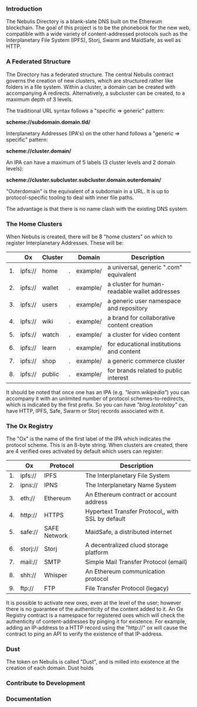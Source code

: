 ### Introduction

The Nebulis Directory is a blank-slate DNS built on the Ethereum blockchain. The goal of this project is to be the phonebook for the new web, compatible with a wide variety of content-addressed protocols such as the Interplanetary File System (IPFS), Storj, Swarm and MaidSafe, as well as HTTP.

### A Federated Structure

The Directory has a federated structure. The central Nebulis contract governs the creation of new clusters, which are structured rather like folders in a file system. Within a cluster, a domain can be created with accompanying A redirects. Alternatively, a subcluster can be created, to a maximum depth of 3 levels.

The traditional URL syntax follows a "specific => generic" pattern:

**scheme://subdomain.domain.tld/**

Interplanetary Addresses (IPA's) on the other hand follows a "generic => specific" pattern:

**scheme://cluster.domain/**

An IPA can have a maximum of 5 labels (3 cluster levels and 2 domain levels):

**scheme://cluster.subcluster.subcluster.domain.outerdomain/**

"Outerdomain" is the equivalent of a subdomain in a URL. It is up to protocol-specific tooling to deal with inner file paths.

The advantage is that there is no name clash with the existing DNS system.

### The Home Clusters

When Nebulis is created, there will be 8 "home clusters" on which to register Interplanetary Addresses. These will be:

|  | Ox | Cluster |  | Domain | Description |
| -- | -- | -- | -- | -- | --
| 1. | ipfs:// | home | . | example/ | a universal, generic ".com" equivalent
| 2. | ipfs:// | wallet | . |example/ | a cluster for human-readable wallet addresses
| 3. | ipfs:// | users | . | example/ | a generic user namespace and repository
| 4. | ipfs:// | wiki | . | example/ | a brand for collaborative content creation
| 5. | ipfs:// | watch | . | example/ | a cluster for video content
| 6. | ipfs:// | learn | . | example/ | for educational institutions and content
| 7. | ipfs:// | shop | . |example/ | a generic commerce cluster
| 8. | ipfs:// | public | . | example/ | for brands related to public interest

It should be noted that once one has an IPA (e.g. *"learn.wikipedia"*) you can accompany it with an unlimited number of protocol schemes-to-redirects, which is indicated by the first prefix. So you can have *"blog.leotolstoy"* can have HTTP, IPFS, Safe, Swarm or Storj records associated with it.

### The Ox Registry

The "Ox" is the name of the first label of the IPA which indicates the protocol scheme. This is an 8-byte string. When clusters are created, there are 4 verified oxes activated by default which users can register:

| | Ox | Protocol | Description
| -- | -- | -- |--
1. | ipfs:// | IPFS | The Interplanetary File System
2. | ipns:// | IPNS | The Interplanetary Name System
3. | eth:// | Ethereum | An Ethereum contract or account address
4. | http:// | HTTPS | Hypertext Transfer Protocol,, with SSL by default
5. | safe:// | SAFE Network | MaidSafe, a distributed internet
6. | storj:// | Storj | A decentralized cluod storage platform
7. | mail:// | SMTP | Simple Mail Transfer Protocol (email)
8. | shh:// | Whisper | An Ethereum communication protocol
9. | ftp:// | FTP | File Transfer Protocol (legacy)

It is possible to activate new oxes, even at the level of the user; however there is no guarantee of the authenticity of the content added to it. An Ox Registry contract is a namespace for registered oxes which will check the authenticity of content-addresses by pinging it for existence. For example, adding an IP-address to a HTTP record using the "http://" ox will cause the contract to ping an API to verify the existence of that IP-address. 

### Dust

The token on Nebulis is called "Dust", and is milled into existence at the creation of each domain. Dust holds 

### Contribute to Development

### Documentation

